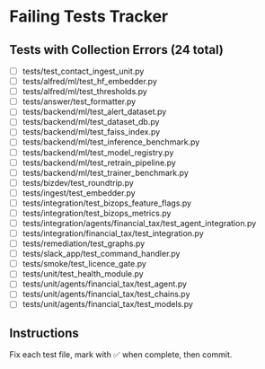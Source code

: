 # Failing Tests Tracker

## Tests with Collection Errors (24 total)

- [ ] tests/test_contact_ingest_unit.py
- [ ] tests/alfred/ml/test_hf_embedder.py
- [ ] tests/alfred/ml/test_thresholds.py
- [ ] tests/answer/test_formatter.py
- [ ] tests/backend/ml/test_alert_dataset.py
- [ ] tests/backend/ml/test_dataset_db.py
- [ ] tests/backend/ml/test_faiss_index.py
- [ ] tests/backend/ml/test_inference_benchmark.py
- [ ] tests/backend/ml/test_model_registry.py
- [ ] tests/backend/ml/test_retrain_pipeline.py
- [ ] tests/backend/ml/test_trainer_benchmark.py
- [ ] tests/bizdev/test_roundtrip.py
- [ ] tests/ingest/test_embedder.py
- [ ] tests/integration/test_bizops_feature_flags.py
- [ ] tests/integration/test_bizops_metrics.py
- [ ] tests/integration/agents/financial_tax/test_agent_integration.py
- [ ] tests/integration/financial_tax/test_integration.py
- [ ] tests/remediation/test_graphs.py
- [ ] tests/slack_app/test_command_handler.py
- [ ] tests/smoke/test_licence_gate.py
- [ ] tests/unit/test_health_module.py
- [ ] tests/unit/agents/financial_tax/test_agent.py
- [ ] tests/unit/agents/financial_tax/test_chains.py
- [ ] tests/unit/agents/financial_tax/test_models.py

## Instructions
Fix each test file, mark with ✅ when complete, then commit.
